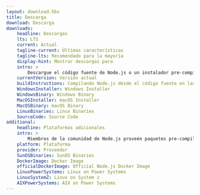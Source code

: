 ```yaml
---
layout: download.hbs
title: Descarga
download: Descarga
downloads:
    headline: Descargas
    lts: LTS
    current: Actual
    tagline-current: Últimas características
    tagline-lts: Recomendado para la mayoría
    display-hint: Mostrar descargas para
    intro: >
        Descargue el código fuente de Node.js o un instalador pre-compilado para su plataforma, y comience a desarrollar hoy.
    currentVersion: Versión actual
    buildInstructions: Compilando Node.js desde el código fuente en las plataformas soportadas
    WindowsInstaller: Windows Installer
    WindowsBinary: Windows Binary
    MacOSInstaller: macOS Installer
    MacOSBinary: macOS Binary
    LinuxBinaries: Linux Binaries
    SourceCode: Source Code
additional:
    headline: Plataformas adicionales
    intro: >
        Miembros de la comunidad de Node.js proveén paquetes pre-compilados de forma no oficial para plataformas adicionales no soportadas por el equipo central de Node.js que pueden no estar al mismo nivel de las versiones actuales oficiales de Node.js.
    platform: Plataforma
    provider: Proveedor
    SunOSBinaries: SunOS Binaries
    DockerImage: Docker Image
    officialDockerImage: Official Node.js Docker Image
    LinuxPowerSystems: Linux on Power Systems
    LinuxSystemZ: Linux on System z
    AIXPowerSystems: AIX on Power Systems
---
```

